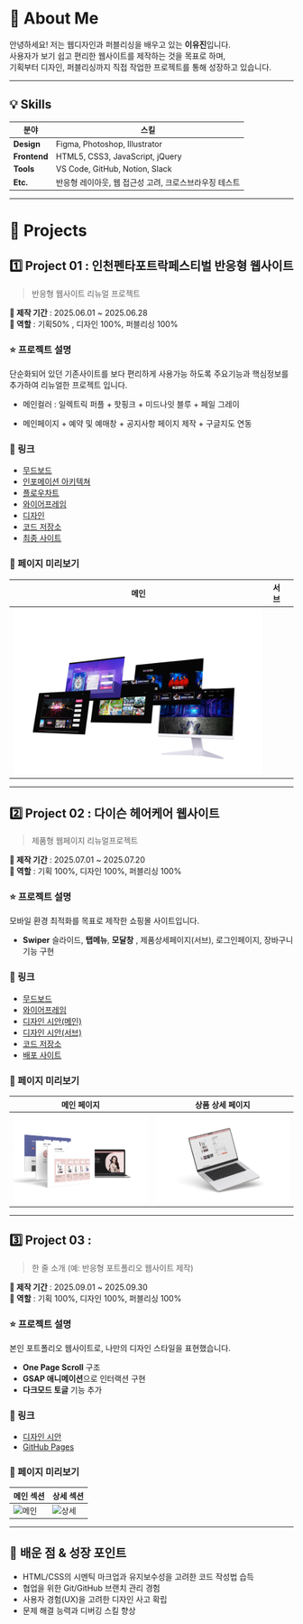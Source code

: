 # 👋 About Me
안녕하세요! 저는 웹디자인과 퍼블리싱을 배우고 있는 **이유진**입니다.  
사용자가 보기 쉽고 편리한 웹사이트를 제작하는 것을 목표로 하며,  
기획부터 디자인, 퍼블리싱까지 직접 작업한 프로젝트를 통해 성장하고 있습니다.  

---

## 💡 Skills

| 분야 | 스킬 |
|-----|------|
| **Design** | Figma, Photoshop, Illustrator |
| **Frontend** | HTML5, CSS3, JavaScript, jQuery |
| **Tools** | VS Code, GitHub, Notion, Slack |
| **Etc.** | 반응형 레이아웃, 웹 접근성 고려, 크로스브라우징 테스트 |

---

# 💼 Projects

## 1️⃣ Project 01 : 인천펜타포트락페스티벌 반응형 웹사이트
> 반응형 웹사이트 리뉴얼 프로젝트

**📆 제작 기간** : 2025.06.01 ~ 2025.06.28  
**🧑 역할** : 기획50% , 디자인 100%, 퍼블리싱 100% 

### ⭐ 프로젝트 설명
단순화되어 있던 기존사이트를 보다 편리하게 사용가능 하도록
주요기능과 핵심정보를 추가하여 리뉴얼한 프로젝트 입니다.

- 메인컬러 : 일렉트릭 퍼플 + 핫핑크 + 미드나잇 블루 + 페일 그레이

- 메인페이지 + 예약 및 예매창 + 공지사항 페이지 제작 + 구글지도 연동 

### 🚀 링크
- [무드보드](https://www.figma.com/proto/YXgLbo9G55u14hgSPqYRKF/-%EA%B7%B8%EB%A6%B0%EC%95%84%ED%8A%B8-%EC%9D%B8%EC%B2%9C%ED%8E%9C%ED%83%80%ED%8F%AC%ED%8A%B8%EB%9D%BD%ED%8E%98%EC%8A%A4%ED%8B%B0%EB%B2%8C_%ED%94%84%EB%A1%9C%EC%A0%9D%ED%8A%B81?node-id=39-25&t=2VvaSvF339vuLiNH-1)
- [인포메이션 아키텍쳐](https://www.figma.com/proto/YXgLbo9G55u14hgSPqYRKF/-%EA%B7%B8%EB%A6%B0%EC%95%84%ED%8A%B8-%EC%9D%B8%EC%B2%9C%ED%8E%9C%ED%83%80%ED%8F%AC%ED%8A%B8%EB%9D%BD%ED%8E%98%EC%8A%A4%ED%8B%B0%EB%B2%8C_%ED%94%84%EB%A1%9C%EC%A0%9D%ED%8A%B81?node-id=670-428&t=2VvaSvF339vuLiNH-1)
- [플로우차트](https://www.figma.com/proto/YXgLbo9G55u14hgSPqYRKF/-%EA%B7%B8%EB%A6%B0%EC%95%84%ED%8A%B8-%EC%9D%B8%EC%B2%9C%ED%8E%9C%ED%83%80%ED%8F%AC%ED%8A%B8%EB%9D%BD%ED%8E%98%EC%8A%A4%ED%8B%B0%EB%B2%8C_%ED%94%84%EB%A1%9C%EC%A0%9D%ED%8A%B81?node-id=216-517&t=2VvaSvF339vuLiNH-1)
- [와이어프레임](https://www.figma.com/proto/YXgLbo9G55u14hgSPqYRKF/-%EA%B7%B8%EB%A6%B0%EC%95%84%ED%8A%B8-%EC%9D%B8%EC%B2%9C%ED%8E%9C%ED%83%80%ED%8F%AC%ED%8A%B8%EB%9D%BD%ED%8E%98%EC%8A%A4%ED%8B%B0%EB%B2%8C_%ED%94%84%EB%A1%9C%EC%A0%9D%ED%8A%B81?node-id=254-1059&t=2VvaSvF339vuLiNH-1)
- [디자인](https://www.figma.com/proto/YXgLbo9G55u14hgSPqYRKF/-%EA%B7%B8%EB%A6%B0%EC%95%84%ED%8A%B8-%EC%9D%B8%EC%B2%9C%ED%8E%9C%ED%83%80%ED%8F%AC%ED%8A%B8%EB%9D%BD%ED%8E%98%EC%8A%A4%ED%8B%B0%EB%B2%8C_%ED%94%84%EB%A1%9C%EC%A0%9D%ED%8A%B81?node-id=393-1107&t=2VvaSvF339vuLiNH-1)
- [코드 저장소](https://github.com/YJ0201/portfolio2025/tree/main/project001)
- [최종 사이트](https://yj0201.github.io/portfolio2025/project001/layout.html)

### 👀 페이지 미리보기
| 메인 | 서브 | |
|-----|------|--|
| ![메인](project01_mockup.png) |

---

## 2️⃣ Project 02 : 다이슨 헤어케어 웹사이트
> 제품형 웹페이지 리뉴얼프로젝트

**📆 제작 기간** : 2025.07.01 ~ 2025.07.20  
**🧑 역할** : 기획 100%, 디자인 100%, 퍼블리싱 100%

### ⭐ 프로젝트 설명
모바일 환경 최적화를 목표로 제작한 쇼핑몰 사이트입니다.  

- **Swiper** 슬라이드, **탭메뉴**, **모달창** , 제품상세페이지(서브), 로그인페이지, 장바구니 기능 구현

### 🚀 링크
- [무드보드](https://www.figma.com/proto/oO8yfyEfvP0VJYAikoJGLl/-%EA%B7%B8%EB%A6%B0%EC%95%84%ED%8A%B8-%EB%8B%A4%EC%9D%B4%EC%8A%A8_%ED%94%84%EB%A1%9C%EC%A0%9D%ED%8A%B82?node-id=28-7&t=IUIBkvGtfckz9jJ7-1)
- [와이어프레임](https://www.figma.com/proto/oO8yfyEfvP0VJYAikoJGLl/-%EA%B7%B8%EB%A6%B0%EC%95%84%ED%8A%B8-%EB%8B%A4%EC%9D%B4%EC%8A%A8_%ED%94%84%EB%A1%9C%EC%A0%9D%ED%8A%B82?node-id=106-102&t=IUIBkvGtfckz9jJ7-1)
- [디자인 시안(메인)](https://www.figma.com/proto/oO8yfyEfvP0VJYAikoJGLl/-%EA%B7%B8%EB%A6%B0%EC%95%84%ED%8A%B8-%EB%8B%A4%EC%9D%B4%EC%8A%A8_%ED%94%84%EB%A1%9C%EC%A0%9D%ED%8A%B82?node-id=537-112&t=IUIBkvGtfckz9jJ7-1)
- [디자인 시안(서브)](https://www.figma.com/proto/oO8yfyEfvP0VJYAikoJGLl/-%EA%B7%B8%EB%A6%B0%EC%95%84%ED%8A%B8-%EB%8B%A4%EC%9D%B4%EC%8A%A8_%ED%94%84%EB%A1%9C%EC%A0%9D%ED%8A%B82?node-id=1-4&t=IUIBkvGtfckz9jJ7-1)
- [코드 저장소]([링크](https://github.com/YJ0201/portfolio2025/tree/main/project002))
- [배포 사이트](https://yj0201.github.io/portfolio2025/project002/)

### 👀 페이지 미리보기
| 메인 페이지 | 상품 상세 페이지 |
|------------|----------------|
| ![메인](main_mockup_dyson.png) | ![상품](center_mockup_dyson.png) |

---

## 3️⃣ Project 03 : 
> 한 줄 소개 (예: 반응형 포트폴리오 웹사이트 제작)

**📆 제작 기간** : 2025.09.01 ~ 2025.09.30  
**🧑 역할** : 기획 100%, 디자인 100%, 퍼블리싱 100%

### ⭐ 프로젝트 설명
본인 포트폴리오 웹사이트로, 나만의 디자인 스타일을 표현했습니다.  

- **One Page Scroll** 구조
- **GSAP 애니메이션**으로 인터랙션 구현
- **다크모드 토글** 기능 추가

### 🚀 링크
- [디자인 시안](링크)
- [GitHub Pages](링크)

### 👀 페이지 미리보기
| 메인 섹션 | 상세 섹션 |
|----------|-----------|
| ![메인](이미지주소) | ![상세](이미지주소) |

---

## 🎯 배운 점 & 성장 포인트
- HTML/CSS의 시멘틱 마크업과 유지보수성을 고려한 코드 작성법 습득
- 협업을 위한 Git/GitHub 브랜치 관리 경험
- 사용자 경험(UX)을 고려한 디자인 사고 확립
- 문제 해결 능력과 디버깅 스킬 향상
